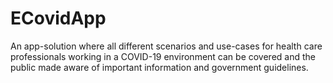 # ECovidApp
 An app-solution where all different scenarios and use-cases for health care professionals working in a COVID-19 environment can be covered and the public made aware of important information and government guidelines.
